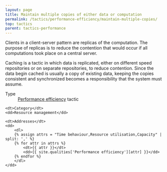 ```yaml
---
layout: page
title: Maintain multiple copies of either data or computation
permalink: /tactics/performance-efficiency/maintain-multiple-copies/
top: tactics
parent: tactics-performance
---
```


Clients in a client-server pattern are replicas of the computation. The purpose of replicas is to reduce the contention that would occur if all computations
took place on a central server.

Caching is a tactic in which data is replicated, either on different speed repositories or on separate repositories, to reduce contention. Since the data begin
cached is usually a copy of existing data, keeping the copies consistent and synchronized becomes a responsibility that the system must assume.

<dl>
    <dt>Type</dt>
    <dd><a href="{{ '/quality/performance-efficiency/' | relative_url }}">Performance efficiency</a> tactic</dd>
    
    <dt>Category</dt>
    <dd>Resource management</dd>
    
    <dt>Addresses</dt>
    <dd>
        <dl>
        {% assign attrs = "Time behaviour,Resource utilisation,Capacity" | split: ',' %}
        {% for attr in attrs %}
            <dt>{{ attr }}</dt>
            <dd>{{ site.qualities['Performance efficiency'][attr] }}</dd>
        {% endfor %}
        </dl>
    </dd>
</dl>
